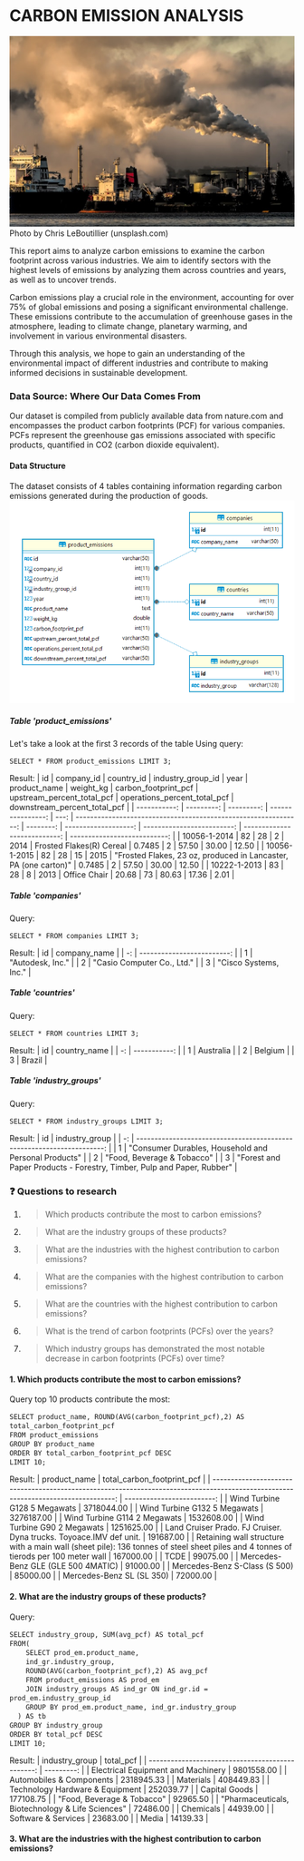 # CARBON EMISSION ANALYSIS
![CARBON-EMISSION](https://github.com/DongVND/carbon-emssion-analysis/blob/main/cover.jpg)
Photo by Chris LeBoutillier (unsplash.com)


This report aims to analyze carbon emissions to examine the carbon footprint across various industries. We aim to identify sectors with the highest levels of emissions by analyzing them across countries and years, as well as to uncover trends.

Carbon emissions play a crucial role in the environment, accounting for over 75% of global emissions and posing a significant environmental challenge. These emissions contribute to the accumulation of greenhouse gases in the atmosphere, leading to climate change, planetary warming, and involvement in various environmental disasters.

Through this analysis, we hope to gain an understanding of the environmental impact of different industries and contribute to making informed decisions in sustainable development.

### **Data Source: Where Our Data Comes From**
Our dataset is compiled from publicly available data from nature.com and encompasses the product carbon footprints (PCF) for various companies. PCFs represent the greenhouse gas emissions associated with specific products, quantified in CO2 (carbon dioxide equivalent).

#### Data Structure
The dataset consists of 4 tables containing information regarding carbon emissions generated during the production of goods.
![data_structure](https://github.com/DongVND/carbon-emssion-analysis/blob/main/Database%20diagram.png)

##### Table 'product_emissions'
Let's take a look at the first 3 records of the table
Using query:
```
SELECT * FROM product_emissions LIMIT 3;
```
Result:
| id           | company_id | country_id | industry_group_id | year | product_name                                                    | weight_kg | carbon_footprint_pcf | upstream_percent_total_pcf | operations_percent_total_pcf | downstream_percent_total_pcf | 
| -----------: | ---------: | ---------: | ----------------: | ---: | --------------------------------------------------------------: | --------: | -------------------: | -------------------------: | ---------------------------: | ---------------------------: | 
| 10056-1-2014 | 82         | 28         | 2                 | 2014 | Frosted Flakes(R) Cereal                                        | 0.7485    | 2                    | 57.50                      | 30.00                        | 12.50                        | 
| 10056-1-2015 | 82         | 28         | 15                | 2015 | "Frosted Flakes, 23 oz, produced in Lancaster, PA (one carton)" | 0.7485    | 2                    | 57.50                      | 30.00                        | 12.50                        | 
| 10222-1-2013 | 83         | 28         | 8                 | 2013 | Office Chair                                                    | 20.68     | 73                   | 80.63                      | 17.36                        | 2.01                         | 


##### Table 'companies'
Query:
```
SELECT * FROM companies LIMIT 3;
```
Result:
| id | company_name               | 
| -: | -------------------------: | 
| 1  | "Autodesk, Inc."           | 
| 2  | "Casio Computer Co., Ltd." | 
| 3  | "Cisco Systems, Inc."      | 


##### Table 'countries'
Query: 
```
SELECT * FROM countries LIMIT 3;
```
Result:
| id | country_name | 
| -: | -----------: | 
| 1  | Australia    | 
| 2  | Belgium      | 
| 3  | Brazil       | 

##### Table 'industry_groups'
Query: 
```
SELECT * FROM industry_groups LIMIT 3;
```
Result:
| id | industry_group                                                         | 
| -: | ---------------------------------------------------------------------: | 
| 1  | "Consumer Durables, Household and Personal Products"                   | 
| 2  | "Food, Beverage & Tobacco"                                             | 
| 3  | "Forest and Paper Products - Forestry, Timber, Pulp and Paper, Rubber" | 

### ❓ Questions to research
1. > Which products contribute the most to carbon emissions?
2. > What are the industry groups of these products?
3. > What are the industries with the highest contribution to carbon emissions?
4. > What are the companies with the highest contribution to carbon emissions?
5. > What are the countries with the highest contribution to carbon emissions?
6. > What is the trend of carbon footprints (PCFs) over the years?
7. > Which industry groups has demonstrated the most notable decrease in carbon footprints (PCFs) over time?

#### 1. Which products contribute the most to carbon emissions?
Query top 10 products contribute the most:
```
SELECT product_name, ROUND(AVG(carbon_footprint_pcf),2) AS total_carbon_footprint_pcf
FROM product_emissions
GROUP BY product_name
ORDER BY total_carbon_footprint_pcf DESC
LIMIT 10;
```
Result:
| product_name                                                                                                                       | total_carbon_footprint_pcf | 
| ---------------------------------------------------------------------------------------------------------------------------------: | -------------------------: | 
| Wind Turbine G128 5 Megawats                                                                                                       | 3718044.00                 | 
| Wind Turbine G132 5 Megawats                                                                                                       | 3276187.00                 | 
| Wind Turbine G114 2 Megawats                                                                                                       | 1532608.00                 | 
| Wind Turbine G90 2 Megawats                                                                                                        | 1251625.00                 | 
| Land Cruiser Prado. FJ Cruiser. Dyna trucks. Toyoace.IMV def unit.                                                                 | 191687.00                  | 
| Retaining wall structure with a main wall (sheet pile): 136 tonnes of steel sheet piles and 4 tonnes of tierods per 100 meter wall | 167000.00                  | 
| TCDE                                                                                                                               | 99075.00                   | 
| Mercedes-Benz GLE (GLE 500 4MATIC)                                                                                                 | 91000.00                   | 
| Mercedes-Benz S-Class (S 500)                                                                                                      | 85000.00                   | 
| Mercedes-Benz SL (SL 350)                                                                                                          | 72000.00                   | 


#### 2. What are the industry groups of these products?
Query:
```
SELECT industry_group, SUM(avg_pcf) AS total_pcf
FROM(
	SELECT prod_em.product_name,
  	ind_gr.industry_group,
	ROUND(AVG(carbon_footprint_pcf),2) AS avg_pcf
	FROM product_emissions AS prod_em 
	JOIN industry_groups AS ind_gr ON ind_gr.id = prod_em.industry_group_id
	GROUP BY prod_em.product_name, ind_gr.industry_group
  ) AS tb
GROUP BY industry_group
ORDER BY total_pcf DESC
LIMIT 10;
```
Result:
| industry_group                                   | total_pcf  | 
| -----------------------------------------------: | ---------: | 
| Electrical Equipment and Machinery               | 9801558.00 | 
| Automobiles & Components                         | 2318945.33 | 
| Materials                                        | 408449.83  | 
| Technology Hardware & Equipment                  | 252039.77  | 
| Capital Goods                                    | 177108.75  | 
| "Food, Beverage & Tobacco"                       | 92965.50   | 
| "Pharmaceuticals, Biotechnology & Life Sciences" | 72486.00   | 
| Chemicals                                        | 44939.00   | 
| Software & Services                              | 23683.00   | 
| Media                                            | 14139.33   | 

#### 3. What are the industries with the highest contribution to carbon emissions?






















